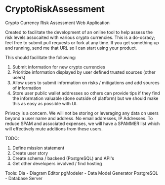 # CryptoRiskAssessment
Crypto Currency Risk Assessment Web Application

Created to facilitate the development of an online tool to help assess the risk levels assocaited with various crypto currencies.  This is a do-ocracy; feel free to submit pull requests or fork at any time.  If you get something up and running, send me that URL so I can start using your product.

This should facilitate the following:
1) Submit information for new crypto currencies
2) Prioritize information displayed by user defined trusted sources (other users)
3) Allow users to submit information on risks / mitigations and add sources of information
4) Store user public wallet addresses so others can provide tips if they find the information valuable (done outside of platform) but we should make this as easy as possible with UI.

Privacy is a concern.  We will not be storing or leveraging any data on users beyond a user name and address.  No email addresses, IP Addresses.  To reduce SPAM and associated expenses, we will have a SPAMMER list which will effectively mute additions from these users.

TODO:
1) Define mission statement
2) Create user story
3) Create schema / backend (PostgreSQL) and API's
4) Get other developers involved / find hosting


Tools:
Dia - Diagram Editor
pgModeler - Data Model Generator
PostgreSQL - Database Server
